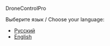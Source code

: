 DroneControlPro

Выберите язык / Choose your language:

- [Русский](README_ru.md)
- [English](README_en.md)




